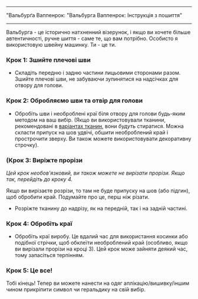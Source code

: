 - - -
"Вальбурґа Ваппенрок: "Вальбурга Ваппенрок: Інструкція з пошиття"
- - -

<Note>

Вальбурга - це історично натхненний візерунок, і якщо ви хочете більше автентичності, ручне шиття - саме те, що вам потрібно. Особисто я використовую швейну машинку. Ти - це ти.

</Note>

### Крок 1: Зшийте плечові шви

- Складіть передню і задню частини лицьовими сторонами разом. Зшийте плечові шви, не забуваючи зупинятися на надсічках для отвору для голови.

### Крок 2: Обробляємо шви та отвір для голови

- Обробіть шви і необроблені краї біля отвору для голови будь-яким методом на ваш вибір. (Якщо ви використовували тканини, рекомендовані в [варіантах тканин](/docs/patterns/walburga/fabric), вони _будуть_ стиратися. Можна скласти припуск на шов удвічі, обшити необроблений край і прострочити зверху. Ви також можете використовувати декоративну строчку).

### (Крок 3: Виріжте прорізи

_Цей крок необов'язковий, ви також можете не вирізати прорізи. Якщо так, перейдіть до кроку 4._

<Warning>

Якщо ви вирізаєте розрізи, то там не буде припуску на шов (або підгин), щоб обробити край. Подумайте про це, перш ніж різати.

</Warning>

- Розріжте тканину до надрізу, як на передній, так і на задній частині.

### Крок 4: Обробіть краї

- Обробіть краї виробу. Це вдалий час для використання косинки або подібної стрічки, щоб обклеїти необроблений край (особливо, якщо ви вирізали прорізи на кроці 3). Цей крок може зайняти деякий час, тому запасіться терпінням.

### Крок 5: Це все!

Тобі кінець! Тепер ви можете нанести на одяг аплікацію/вишивку/іншим чином прикріпити символ чи геральдику на свій вибір.
